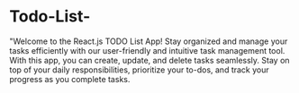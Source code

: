 # Todo-List-
"Welcome to the React.js TODO List App! Stay organized and manage your tasks efficiently with our user-friendly and intuitive task management tool. With this app, you can create, update, and delete tasks seamlessly. Stay on top of your daily responsibilities, prioritize your to-dos, and track your progress as you complete tasks. 
